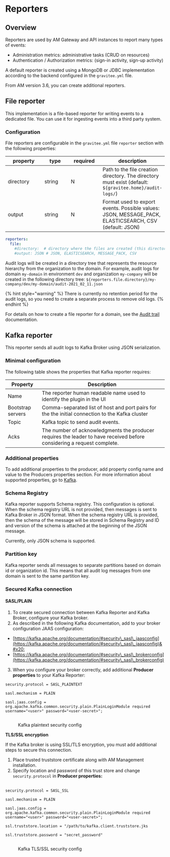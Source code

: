 # Reporters

## Overview

Reporters are used by AM Gateway and API instances to report many types of events:

* Administration metrics: administrative tasks (CRUD on resources)
* Authentication / Authorization metrics: (sign-in activity, sign-up activity)

A default reporter is created using a MongoDB or JDBC implementation according to the backend configured in the `gravitee.yml` file.

From AM version 3.6, you can create additional reporters.

## File reporter

This implementation is a file-based reporter for writing events to a dedicated file. You can use it for ingesting events into a third party system.

### Configuration

File reporters are configurable in the `gravitee.yml` file `reporter` section with the following properties:

<table><thead><tr><th width="121">property</th><th width="83">type</th><th width="97">required</th><th>description</th></tr></thead><tbody><tr><td>directory</td><td>string</td><td>N</td><td>Path to the file creation directory. The directory must exist (default: <code>${gravitee.home}/audit-logs/</code>)</td></tr><tr><td>output</td><td>string</td><td>N</td><td>Format used to export events. Possible values: JSON, MESSAGE_PACK, ELASTICSEARCH, CSV (default: JSON)</td></tr></tbody></table>

```yaml
reporters:
  file:
    #directory:  # directory where the files are created (this directory must exist): default value = ${gravitee.home}/audit-logs/
    #output: JSON # JSON, ELASTICSEARCH, MESSAGE_PACK, CSV
```

Audit logs will be created in a directory tree that represents the resource hierarchy from the organization to the domain. For example, audit logs for domain `my-domain` in environment `dev` and organization `my-company` will be created in the following directory tree: `${reporters.file.directory}/my-company/dev/my-domain/audit-2021_02_11.json`

{% hint style="warning" %}
There is currently no retention period for the audit logs, so you need to create a separate process to remove old logs.
{% endhint %}

For details on how to create a file reporter for a domain, see the [Audit trail](../../guides/audit-trail.md) documentation.

## Kafka reporter

This reporter sends all audit logs to Kafka Broker using JSON serialization.&#x20;

### **Minimal configuration**

The following table shows the properties that Kafka reporter requires:

| Property          | Description                                                                                                            |
| ----------------- | ---------------------------------------------------------------------------------------------------------------------- |
| Name              | The reporter human readable name used to identify the plugin in the UI                                                 |
| Bootstrap servers | Comma-separated list of host and port pairs for the the initial connection to the Kafka cluster                        |
| Topic             | Kafka topic to send audit events.                                                                                      |
| Acks              | The number of acknowledgments the producer requires the leader to have received before considering a request complete. |

### **Additional properties**

To add additional properties to the producer, add property config name and value to the Producers properties section. For more information about supported properties, go to [Kafka](https://kafka.apache.org/documentation/#producerconfigs).

### **Schema Registry**

Kafka reporter supports Schema registry. This configuration is optional. When the schema registry URL is not provided, then messages is sent to Kafka Broker in JSON format. When the schema registry URL is provided, then the schema of the message will be stored in Schema Registry and ID and version of the schema is attached at the beginning of the JSON message.&#x20;

Currently, only JSON schema is supported.

### **Partition key**

Kafka reporter sends all messages to separate partitions based on domain id or organization id. This means that all audit log messages from one domain is sent to the same partition key.

### Secured Kafka connection

#### SASL/PLAIN

1. To create secured connection between Kafka Reporter and Kafka Broker, configure your Kafka broker.
2. As described in the following Kafka documentation, add to your broker configuration JAAS configuration:

* [https://kafka.apache.org/documentation/#security\_sasl\_jaasconfig](https://kafka.apache.org/documentation/#security\_sasl\_jaasconfig)&#x20;
* [https://kafka.apache.org/documentation/#security\_sasl\_brokerconfig](https://kafka.apache.org/documentation/#security\_sasl\_brokerconfig)

3. When you configure your broker correctly, add additional **Producer properties** to your Kafka Reporter:

`security.protocol = SASL_PLAINTEXT`

`sasl.mechanism = PLAIN`

`sasl.jaas.config = org.apache.kafka.common.security.plain.PlainLoginModule required username="<user>" password="<user-secret>";`

<figure><img src="../../.gitbook/assets/kafka-config.png" alt=""><figcaption><p>Kafka plaintext security config</p></figcaption></figure>

**TLS/SSL encryption**

If the Kafka broker is using SSL/TLS encryption, you must add additional steps to secure this connection.

1. Place trusted truststore certificate along with AM Management installation.&#x20;
2. Specify location and password of this trust store and change `security.protocol` in **Producer properties:**

\
`security.protocol = SASL_SSL`

`sasl.mechanism = PLAIN`

`sasl.jaas.config = org.apache.kafka.common.security.plain.PlainLoginModule required username="<user>" password="<user-secret>";`

`ssl.truststore.location = "/path/to/kafka.client.truststore.jks`

`ssl.truststore.password = "secret_password"`

<figure><img src="../../.gitbook/assets/kafka-ssl-config.png" alt=""><figcaption><p>Kafka TLS/SSL security config</p></figcaption></figure>

